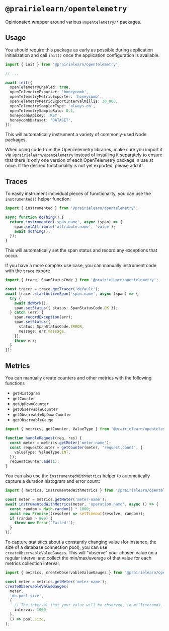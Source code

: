# `@prairielearn/opentelemetry`

Opinionated wrapper around various `@opentelemetry/*` packages.

## Usage

You should require this package as early as possible during application initialization and call `init()` once the application configuration is available.

```ts
import { init } from '@prairielearn/opentelemetry';

// ...

await init({
  openTelemetryEnabled: true,
  openTelemetryExporter: 'honeycomb',
  openTelemetryMetricExporter: 'honeycomb',
  openTelemetryMetricExportIntervalMillis: 30_000,
  openTelemetrySamplerType: 'always-on',
  openTelemetrySampleRate: 0.1,
  honeycombApiKey: 'KEY',
  honeycombDataset: 'DATASET',
});
```

This will automatically instrument a variety of commonly-used Node packages.

When using code from the OpenTelemetry libraries, make sure you import it via `@prairielearn/opentelemetry` instead of installing it separately to ensure that there is only one version of each OpenTelemetry package in use at once. If the desired functionality is not yet exported, please add it!

## Traces

To easily instrument individual pieces of functionality, you can use the `instrumented()` helper function:

```ts
import { instrumented } from '@prairielearn/opentelemetry';

async function doThing() {
  return instrumented('span.name', async (span) => {
    span.setAttribute('attribute.name', 'value');
    await doThing();
  });
}
```

This will automatically set the span status and record any exceptions that occur.

If you have a more complex use case, you can manually instrument code with the `trace` export:

```ts
import { trace, SpanStatusCode } from '@prairielearn/opentelemetry';

const tracer = trace.getTracer('default');
await tracer.startActiveSpan('span.name', async (span) => {
  try {
    await doWork();
    span.setStatus({ status: SpanStatusCode.OK });
  } catch (err) {
    span.recordException(err);
    span.setStatus({
      status: SpanStatusCode.ERROR,
      message: err.message,
    });
    throw err;
  }
});
```

## Metrics

You can manually create counters and other metrics with the following functions

- `getHistogram`
- `getCounter`
- `getUpDownCounter`
- `getObservableCounter`
- `getObservableUpDownCounter`
- `getObservableGauge`

```ts
import { metrics, getCounter, ValueType } from '@prairielearn/opentelemetry';

function handleRequest(req, res) {
  const meter = metrics.getMeter('meter-name');
  const requestCounter = getCounter(meter, 'request.count', {
    valueType: ValueType.INT,
  });
  requestCounter.add(1);
}
```

You can also use the `instrumentedWithMetrics` helper to automatically capture a duration histogram and error count:

```ts
import { metrics, instrumentedWithMetrics } from '@prairielearn/opentelemetry';

const meter = metrics.getMeter('meter-name');
await instrumentedWithMetrics(meter, 'operation.name', async () => {
  const random = Math.random() * 1000;
  await new Promise((resolve) => setTimeout(resolve, random));
  if (random > 900) {
    throw new Error('Failed!');
  }
});
```

To capture statistics about a constantly changing value (for instance, the size of a database connection pool), you can use `createObservableValueGauges`. This will "observe" your chosen value on a regular interval and collect the min/max/average of that value for each metrics collection interval.

```ts
import { metrics, createObservableValueGauges } from '@prairielearn/opentelemetry';

const meter = metrics.getMeter('meter-name');
createObservableValueGauges(
  meter,
  'db.pool.size',
  {
    // The interval that your value will be observed, in milliseconds.
    interval: 1000,
  },
  () => pool.size,
);
```
